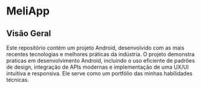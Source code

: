 # MeliApp
## Visão Geral
Este repositório contém um projeto Android, desenvolvido com as mais recentes tecnologias e melhores práticas da indústria. 
O projeto demonstra praticas em desenvolvimento Android, incluindo o uso eficiente de padrões de design, integração de APIs modernas e implementação de uma UX/UI intuitiva e responsiva. 
Ele serve como um portfólio das minhas habilidades técnicas.
